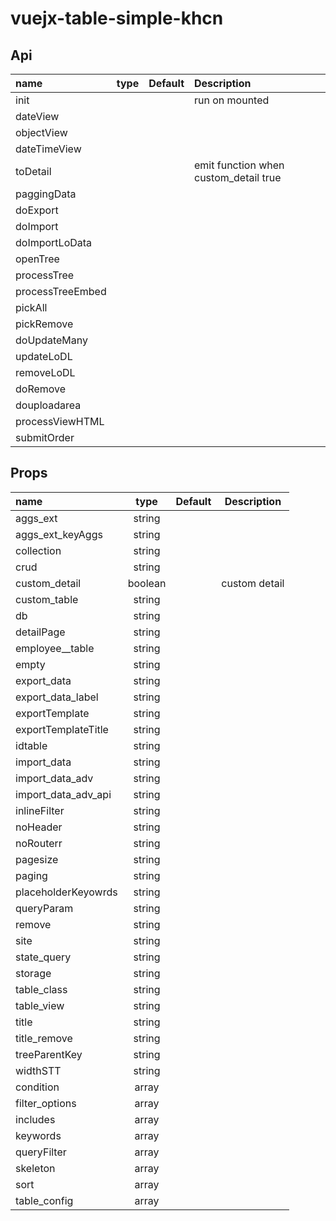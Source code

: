 # vuejx-table-simple-khcn
## Api
| name             | type | Default | Description                           |
| :--------------- | :--- | :------ | :------------------------------------ |
| init             |      |         | run on mounted                        |
| dateView         |      |         |                                       |
| objectView       |      |         |                                       |
| dateTimeView     |      |         |                                       |
| toDetail         |      |         | emit function when custom_detail true |
| paggingData      |      |         |                                       |
| doExport         |      |         |                                       |
| doImport         |      |         |                                       |
| doImportLoData   |      |         |                                       |
| openTree         |      |         |                                       |
| processTree      |      |         |                                       |
| processTreeEmbed |      |         |                                       |
| pickAll          |      |         |                                       |
| pickRemove       |      |         |                                       |
| doUpdateMany     |      |         |                                       |
| updateLoDL       |      |         |                                       |
| removeLoDL       |      |         |                                       |
| doRemove         |      |         |                                       |
| douploadarea     |      |         |                                       |
| processViewHTML  |      |         |                                       |
| submitOrder      |      |         |                                       |

## Props

| name                |  type   | Default |  Description  |
| :------------------ | :-----: | :-----: | :-----------: |
| aggs_ext            | string  |         |               |
| aggs_ext_keyAggs    | string  |         |               |
| collection          | string  |         |               |
| crud                | string  |         |               |
| custom_detail       | boolean |         | custom detail |
| custom_table        | string  |         |               |
| db                  | string  |         |               |
| detailPage          | string  |         |               |
| employee__table     | string  |         |               |
| empty               | string  |         |               |
| export_data         | string  |         |               |
| export_data_label   | string  |         |               |
| exportTemplate      | string  |         |               |
| exportTemplateTitle | string  |         |               |
| idtable             | string  |         |               |
| import_data         | string  |         |               |
| import_data_adv     | string  |         |               |
| import_data_adv_api | string  |         |               |
| inlineFilter        | string  |         |               |
| noHeader            | string  |         |               |
| noRouterr           | string  |         |               |
| pagesize            | string  |         |               |
| paging              | string  |         |               |
| placeholderKeyowrds | string  |         |               |
| queryParam          | string  |         |               |
| remove              | string  |         |               |
| site                | string  |         |               |
| state_query         | string  |         |               |
| storage             | string  |         |               |
| table_class         | string  |         |               |
| table_view          | string  |         |               |
| title               | string  |         |               |
| title_remove        | string  |         |               |
| treeParentKey       | string  |         |               |
| widthSTT            | string  |         |               |
| condition           |  array  |         |               |
| filter_options      |  array  |         |               |
| includes            |  array  |         |               |
| keywords            |  array  |         |               |
| queryFilter         |  array  |         |               |
| skeleton            |  array  |         |               |
| sort                |  array  |         |               |
| table_config        |  array  |         |               |